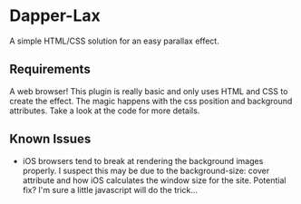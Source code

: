# Dapper-Lax
A simple HTML/CSS solution for an easy parallax effect.

## Requirements
A web browser! This plugin is really basic and only uses HTML and CSS to create the effect. The magic happens with the css position and background attributes. Take a look at the code for more details.

## Known Issues
* iOS browsers tend to break at rendering the background images properly. I suspect this may be due to the background-size: cover attribute and how iOS calculates the window size for the site. Potential fix? I'm sure a little javascript will do the trick...
